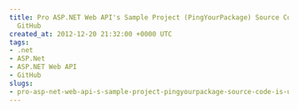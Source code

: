 ```yaml
---
title: Pro ASP.NET Web API's Sample Project (PingYourPackage) Source Code is Up on
  GitHub
created_at: 2012-12-20 21:32:00 +0000 UTC
tags:
- .net
- ASP.Net
- ASP.NET Web API
- GitHub
slugs:
- pro-asp-net-web-api-s-sample-project-pingyourpackage-source-code-is-up-on-github
---
```

